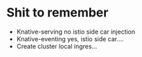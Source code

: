 # Shit to remember

- Knative-serving no istio side car injection
- Knative-eventing yes, istio side car....
- Create cluster local ingres...